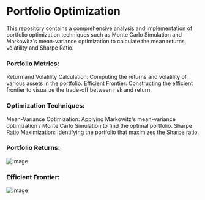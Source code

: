 # Portfolio Optimization
This repository contains a comprehensive analysis and implementation of portfolio optimization techniques such as Monte Carlo Simulation and Markowitz's mean-variance optimization to calculate the mean returns, volatility and Sharpe Ratio.

### Portfolio Metrics:
Return and Volatility Calculation: Computing the returns and volatility of various assets in the portfolio.
Efficient Frontier: Constructing the efficient frontier to visualize the trade-off between risk and return.

### Optimization Techniques:
Mean-Variance Optimization: Applying Markowitz's mean-variance optimization / Monte Carlo Simulation to find the optimal portfolio.
Sharpe Ratio Maximization: Identifying the portfolio that maximizes the Sharpe ratio.

### Portfolio Returns:
![image](https://github.com/user-attachments/assets/4c1dbfcc-5004-4777-a78e-396652ea0efa)

### Efficient Frontier:
![image](https://github.com/user-attachments/assets/0fe2a9f7-4c3f-433d-a572-cb04f527b2e3)
